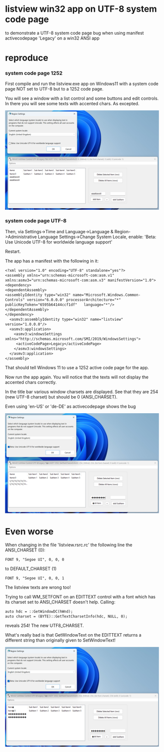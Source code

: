 # listview win32 app on UTF-8 system code page
to demonstrate a UTF-8 system code page bug when using manifest activecodepage 'Legacy' on a win32 ANSI app


# reproduce 
### system code page 1252

First compile and run the listview.exe app on Windows11 with a system code page NOT set to UTF-8 but to a 1252 code page.

You will see a window with a list control and some buttons and edit controls. In there you will see some texts with accented chars. As excepted.

![No bug](./listview_win32_bug_utf8_legacy_0.png)

### system code page UTF-8

Then, via Settings->Time and Language->Language & Region->Administrative Language Settings->Change System Locale,
enable: 'Beta: Use Unicode UTF-8 for worldwide language support'

Restart.

The app has a manifest with the following in it:


    <?xml version="1.0" encoding="UTF-8" standalone="yes"?>      
    <assembly xmlns="urn:schemas-microsoft-com:asm.v1" xmlns:asmv3="urn:schemas-microsoft-com:asm.v3" manifestVersion="1.0">  
    <dependency>   
    <dependentAssembly>  
    <assemblyIdentity type="win32" name="Microsoft.Windows.Common-Controls" version="6.0.0.0" processorArchitecture="*" publicKeyToken="6595b64144ccf1df"   language="*"/>  
    </dependentAssembly> 
    </dependency>  
      <asmv3:assemblyIdentity type="win32" name="listview" version="1.0.0.0"/> 
      <asmv3:application>  
        <asmv3:windowsSettings xmlns="http://schemas.microsoft.com/SMI/2019/WindowsSettings">  
         <activeCodePage>Legacy</activeCodePage>  
        </asmv3:windowsSettings>  
      </asmv3:application>  
    </assembly>

That should tell Windows 11 to use a 1252 active code page for the app.

Now run the app again. You will notice that the texts will not display the accented chars correctly.

In the title bar various window charsets are displayed. See that they are 254 (new UTF-8 charset) but should be 0 (ANSI_CHARSET).

Even using 'en-US' or 'de-DE' as activecodepage shows the bug

![bug!!](./listview_win32_bug_utf8_legacy_1.png)

# Even worse

When changing in the file 'listview.rsrc.rc' the following line the ANSI_CHARSET (0):

    FONT 9, "Segoe UI", 0, 0, 0
to DEFAULT_CHARSET (1)

    FONT 9, "Segoe UI", 0, 0, 1
    
The listview texts are wrong too!

Trying to call WM_SETFONT on an EDITTEXT control with a font which has its charset set to ANSI_CHARSET doesn't help. Calling:

   	auto hdc = ::GetWindowDC(hWnd);
	auto charset = (BYTE)::GetTextCharsetInfo(hdc, NULL, 0);
    
reveals 254! The new UTF8_CHARSET. 

What's really bad is that GetWindowText on the EDITTEXT returns a different string than originally given to SetWindowText!


![more bug](./listview_win32_bug_utf8_legacy_2.png)
